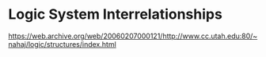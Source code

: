 # Logic System Interrelationships

https://web.archive.org/web/20060207000121/http://www.cc.utah.edu:80/~nahaj/logic/structures/index.html
